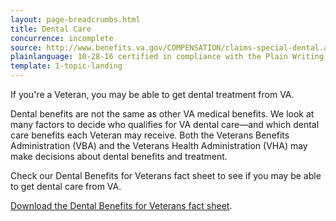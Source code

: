 ```yaml
---
layout: page-breadcrumbs.html
title: Dental Care
concurrence: incomplete
source: http://www.benefits.va.gov/COMPENSATION/claims-special-dental.asp
plainlanguage: 10-28-16 certified in compliance with the Plain Writing Act
template: 1-topic-landing
---
```


If you're a Veteran, you may be able to get dental treatment from VA. 

Dental benefits are not the same as other VA medical benefits. We look at many factors to decide who qualifies for VA dental care—and which dental care benefits each Veteran may receive. Both the Veterans Benefits Administration (VBA) and the Veterans Health Administration (VHA) may make decisions about dental benefits and treatment. 

Check our Dental Benefits for Veterans fact sheet to see if you may be able to get dental care from VA.

[Download the Dental Benefits for Veterans fact sheet](http://www.va.gov/healthbenefits/resources/publications/IB10-442_dental_benefits_for_veterans_2_14.pdf).
